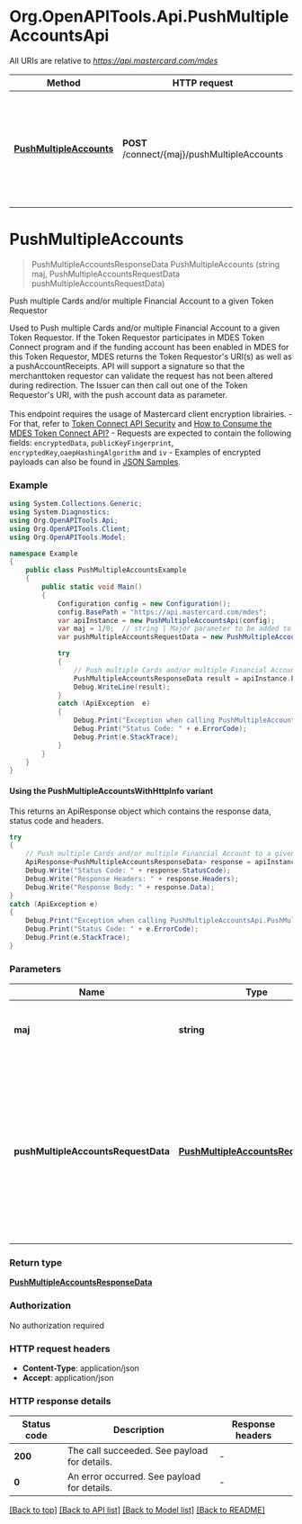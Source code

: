# Org.OpenAPITools.Api.PushMultipleAccountsApi

All URIs are relative to *https://api.mastercard.com/mdes*

| Method | HTTP request | Description |
|--------|--------------|-------------|
| [**PushMultipleAccounts**](PushMultipleAccountsApi.md#pushmultipleaccounts) | **POST** /connect/{maj}/pushMultipleAccounts | Push multiple Cards and/or multiple Financial Account to a given Token Requestor |

<a id="pushmultipleaccounts"></a>
# **PushMultipleAccounts**
> PushMultipleAccountsResponseData PushMultipleAccounts (string maj, PushMultipleAccountsRequestData pushMultipleAccountsRequestData)

Push multiple Cards and/or multiple Financial Account to a given Token Requestor

Used to Push multiple Cards and/or multiple Financial Account to a given Token Requestor. If the Token Requestor participates in MDES Token Connect program and if the funding account has been enabled in MDES for this Token Requestor, MDES returns the Token Requestor's URI(s) as well as a pushAccountReceipts. API will support a signature so that the merchanttoken requestor can validate the request has not been altered during redirection. The Issuer can then call out one of the Token Requestor's URI, with the push account data as parameter.<br/> <br/> This endpoint requires the usage of Mastercard client encryption librairies.  - For that, refer to [Token Connect API Security](https://developer.mastercard.com/mdes-token-connect/documentation/api-basics/#api-security) and [How to Consume the MDES Token Connect API?](https://developer.mastercard.com/mdes-token-connect/documentation/api-basics/#how-to-consume-the-mdes-token-connect-api) - Requests are expected to contain the following fields: `encryptedData`, `publicKeyFingerprint`, `encryptedKey`,`oaepHashingAlgorithm` and `iv`          - Examples of encrypted payloads can also be found in [JSON Samples](https://developer.mastercard.com/mdes-token-connect/documentation/code-and-formats/#json-samples). 

### Example
```csharp
using System.Collections.Generic;
using System.Diagnostics;
using Org.OpenAPITools.Api;
using Org.OpenAPITools.Client;
using Org.OpenAPITools.Model;

namespace Example
{
    public class PushMultipleAccountsExample
    {
        public static void Main()
        {
            Configuration config = new Configuration();
            config.BasePath = "https://api.mastercard.com/mdes";
            var apiInstance = new PushMultipleAccountsApi(config);
            var maj = 1/0;  // string | Major parameter to be added to each path 
            var pushMultipleAccountsRequestData = new PushMultipleAccountsRequestData(); // PushMultipleAccountsRequestData | A Push Multiple Accounts request is used to trigger the push of multiple Cards and/or multiple Financial Account to a targted Token Requestor 

            try
            {
                // Push multiple Cards and/or multiple Financial Account to a given Token Requestor
                PushMultipleAccountsResponseData result = apiInstance.PushMultipleAccounts(maj, pushMultipleAccountsRequestData);
                Debug.WriteLine(result);
            }
            catch (ApiException  e)
            {
                Debug.Print("Exception when calling PushMultipleAccountsApi.PushMultipleAccounts: " + e.Message);
                Debug.Print("Status Code: " + e.ErrorCode);
                Debug.Print(e.StackTrace);
            }
        }
    }
}
```

#### Using the PushMultipleAccountsWithHttpInfo variant
This returns an ApiResponse object which contains the response data, status code and headers.

```csharp
try
{
    // Push multiple Cards and/or multiple Financial Account to a given Token Requestor
    ApiResponse<PushMultipleAccountsResponseData> response = apiInstance.PushMultipleAccountsWithHttpInfo(maj, pushMultipleAccountsRequestData);
    Debug.Write("Status Code: " + response.StatusCode);
    Debug.Write("Response Headers: " + response.Headers);
    Debug.Write("Response Body: " + response.Data);
}
catch (ApiException e)
{
    Debug.Print("Exception when calling PushMultipleAccountsApi.PushMultipleAccountsWithHttpInfo: " + e.Message);
    Debug.Print("Status Code: " + e.ErrorCode);
    Debug.Print(e.StackTrace);
}
```

### Parameters

| Name | Type | Description | Notes |
|------|------|-------------|-------|
| **maj** | **string** | Major parameter to be added to each path  |  |
| **pushMultipleAccountsRequestData** | [**PushMultipleAccountsRequestData**](PushMultipleAccountsRequestData.md) | A Push Multiple Accounts request is used to trigger the push of multiple Cards and/or multiple Financial Account to a targted Token Requestor  |  |

### Return type

[**PushMultipleAccountsResponseData**](PushMultipleAccountsResponseData.md)

### Authorization

No authorization required

### HTTP request headers

 - **Content-Type**: application/json
 - **Accept**: application/json


### HTTP response details
| Status code | Description | Response headers |
|-------------|-------------|------------------|
| **200** | The call succeeded. See payload for details. |  -  |
| **0** | An error occurred. See payload for details. |  -  |

[[Back to top]](#) [[Back to API list]](../README.md#documentation-for-api-endpoints) [[Back to Model list]](../README.md#documentation-for-models) [[Back to README]](../README.md)

